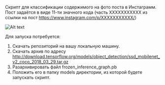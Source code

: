 Скрипт для классификации содержимого на фото поста в Инстаграмм. Пост задаётся в виде 11-ти значного кода
(часть XXXXXXXXXXX из ссылки на пост https://www.instagram.com/p/XXXXXXXXXXX/)

![Alt text](https://github.com/vvkuryshev/Instagram_post_SSD_detector/blob/main/CHdjJ0yM3eB.jpg?raw=true "Title")

Для запуска потребуется:

1. Скачать репозиторий на вашу локальную машину.
2. Скачать архив по адресу http://download.tensorflow.org/models/object_detection/ssd_mobilenet_v2_coco_2018_03_29.tar.gz
2. Разархивировать файл frozen_inference_graph.pb
3. Положить его в папку models директории, из которой будете запускать скрипт.
